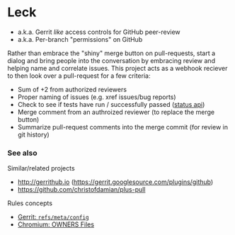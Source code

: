 # Leck

*  a.k.a. Gerrit *like* access controls for GitHub peer-review
*  a.k.a. Per-branch "permissions" on GitHub

Rather than embrace the "shiny" merge button on pull-requests, start a dialog and bring people into the conversation by embracing review and helping name and correlate issues. This project acts as a webhook reciever to then look over a pull-request for a few criteria:

*  Sum of +2 from authorized reviewers
*  Proper naming of issues (e.g. xref issues/bug reports)
*  Check to see if tests have run / successfully passed ([status api](https://developer.github.com/v3/repos/statuses/))
*  Merge comment from an authroized reviewer (to replace the merge button)
*  Summarize pull-request comments into the merge commit (for review in git history)


### See also

Similar/related projects

*  http://gerrithub.io (https://gerrit.googlesource.com/plugins/github)
*  https://github.com/christofdamian/plus-pull


Rules concepts

*  [Gerrit: `refs/meta/config`](https://gerrit-review.googlesource.com/Documentation/config-project-config.html)
*  [Chromium: OWNERS Files](http://www.chromium.org/developers/owners-files)
